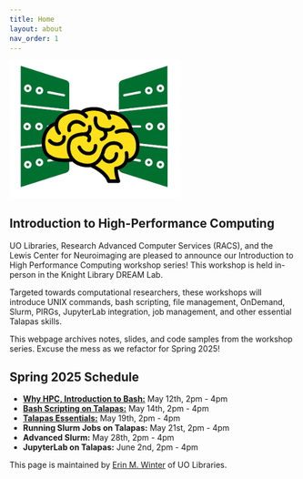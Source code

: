 ```yaml
---
title: Home
layout: about
nav_order: 1
---
```


<img src="./images/hpclogo.png" alt="drawing" width="300"/>

## Introduction to High-Performance Computing
UO Libraries, Research Advanced Computer Services (RACS), and the Lewis Center for Neuroimaging are pleased to announce our Introduction to High Performance Computing workshop series!
This workshop is held in-person in the Knight Library DREAM Lab.

Targeted towards computational researchers, these workshops will introduce UNIX commands, bash scripting, file management, OnDemand, Slurm, PIRGs, JupyterLab integration, job management, and other essential Talapas skills. 

This webpage archives notes, slides, and code samples from the workshop series. Excuse the mess as we refactor for Spring 2025!

## Spring 2025 Schedule
* [**Why HPC, Introduction to Bash:**](./bash/main.html) May 12th, 2pm - 4pm
* [**Bash Scripting on Talapas:**](./talapas-scripting/main.html) May 14th, 2pm - 4pm
* [**Talapas Essentials:**](./talapas-essentials/main.html) May 19th, 2pm - 4pm
* **Running Slurm Jobs on Talapas:** May 21st, 2pm - 4pm
* **Advanced Slurm:** May 28th, 2pm - 4pm
* **JupyterLab on Talapas:** June 2nd, 2pm - 4pm

This page is maintained by [Erin M. Winter](https://library.uoregon.edu/directory/winter) of UO Libraries.